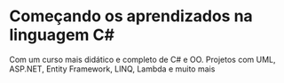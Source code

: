 # Começando os aprendizados na linguagem C#
<p> Com um curso mais didático e completo de C# e OO. Projetos com UML, ASP.NET, Entity Framework, LINQ, Lambda e muito mais </p>
